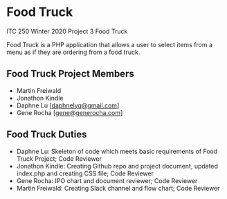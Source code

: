 # Food Truck

ITC 250 Winter 2020 Project 3 Food Truck

Food Truck is a PHP application that allows a user to select items from a menu as if they are ordering from a food truck.

## Food Truck Project Members

- Martin Freiwald
- Jonathon Kindle
- Daphne Lu [daphnelyq@gmail.com]
- Gene Rocha [gene@generocha.com]

## Food Truck Duties

- Daphne Lu: Skeleton of code which meets basic requirements of Food Truck Project; Code Reviewer
- Jonathon Kindle: Creating Github repo and project document, updated index.php and creating CSS file; Code Reviewer
- Gene Rocha: IPO chart and document reviewer; Code Reviewer
- Martin Freiwald: Creating Slack channel and flow chart; Code Reviewer
